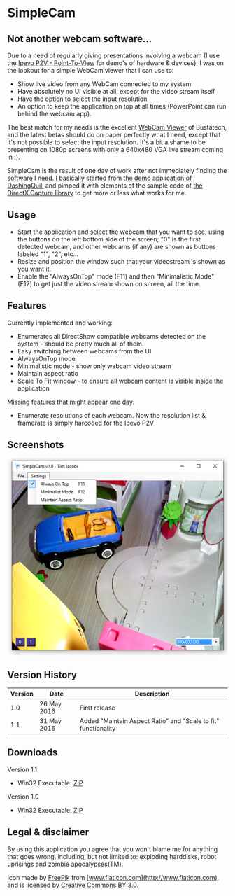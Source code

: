 # SimpleCam
## Not another webcam software...
Due to a need of regularly giving presentations involving a webcam (I use the [Ipevo P2V - Point-To-View](http://www.ipevo.com/prods/Point-2-View-USB-Camera) for demo's of hardware & devices), I was on the lookout for a simple WebCam viewer that I can use to:
 * Show live video from any WebCam connected to my system
 * Have absolutely no UI visible at all, except for the video stream itself
 * Have the option to select the input resolution
 * An option to keep the application on top at all times (PowerPoint can run behind the webcam app).

The best match for my needs is the excellent [WebCam Viewer](http://www.bustatech.com/webcamviewer/) of Bustatech, and the latest betas should do on paper perfectly what I need, except that it's not possible to select the input resolution. It's a bit a shame to be presenting on 1080p screens with only a 640x480 VGA live stream coming in :).

SimpleCam is the result of one day of work after not immediately finding the software I need. I basically started from [the demo application of DashingQuill](https://dashingquill.wordpress.com/2012/06/27/capturing-webcam-using-directshow-net-library) and pimped it with elements of the sample code of [the DirectX.Capture library](http://www.codeproject.com/Articles/3566/DirectX-Capture-Class-Library) to get more or less what works for me.

## Usage
* Start the application and select the webcam that you want to see, using the buttons on the left bottom side of the screen; "0" is the first detected webcam, and other webcams (if any) are shown as buttons labeled "1", "2", etc... 
* Resize and position the window such that your videostream is shown as you want it.
* Enable the "AlwaysOnTop" mode (F11) and then "Minimalistic Mode" (F12) to get just the video stream shown on screen, all the time.

## Features
Currently implemented and working:
 * Enumerates all DirectShow compatible webcams detected on the system - should be pretty much all of them.
 * Easy switching between webcams from the UI
 * AlwaysOnTop mode
 * Minimalistic mode - show only webcam video stream
 * Maintain aspect ratio
 * Scale To Fit window - to ensure all webcam content is visible inside the application
 
Missing features that might appear one day:
 * Enumerate resolutions of each webcam. Now the resolution list & framerate is simply harcoded for the Ipevo P2V

## Screenshots

![Main User Interface](screenshots/ui10.png)

## Version History

Version | Date | Description
------------ | ------------- | -------------
1.0 | 26 May 2016 | First release
1.1 | 31 May 2016 | Added "Maintain Aspect Ratio" and "Scale to fit" functionality

## Downloads

Version 1.1
 * Win32 Executable: [ZIP](https://github.com/jacobstim/simplecam/files/290950/simplecam-1.1-win32.zip)

Version 1.0
 * Win32 Executable: [ZIP](https://github.com/jacobstim/simplecam/files/285222/simplecam-1.0-win32.zip)

## Legal & disclaimer

By using this application you agree that you won't blame me for anything that goes wrong, including, but not limited to: exploding harddisks, robot uprisings and zombie apocalypses(TM).

Icon made by [FreePik](http://www.flaticon.com/authors/freepik) from [www.flaticon.com](http://www.flaticon.com), and is licensed by [Creative Commons BY 3.0](http://creativecommons.org/licenses/by/3.0).
